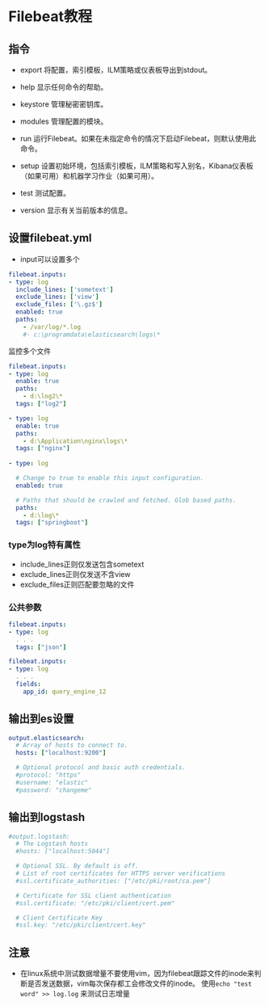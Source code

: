# Filebeat教程


## 指令	 
* export 将配置，索引模板，ILM策略或仪表板导出到stdout。

* help 显示任何命令的帮助。

* keystore 管理秘密密钥库。

* modules 管理配置的模块。

* run 运行Filebeat。如果在未指定命令的情况下启动Filebeat，则默认使用此命令。

* setup 设置初始环境，包括索引模板，ILM策略和写入别名，Kibana仪表板（如果可用）和机器学习作业（如果可用）。

* test 测试配置。

* version 显示有关当前版本的信息。

## 设置filebeat.yml
* input可以设置多个

```yaml
filebeat.inputs:
- type: log
  include_lines: ['sometext']
  exclude_lines: ['view']
  exclude_files: ['\.gz$']
  enabled: true
  paths:
    - /var/log/*.log
    #- c:\programdata\elasticsearch\logs\*
```


监控多个文件
```yaml
filebeat.inputs:
- type: log
  enable: true
  paths:
    - d:\log2\*
  tags: ["log2"]  

- type: log
  enable: true
  paths:
    - d:\Application\nginx\logs\*
  tags: ["nginx"]  
    
- type: log

  # Change to true to enable this input configuration.
  enabled: true

  # Paths that should be crawled and fetched. Glob based paths.
  paths:
    - d:\log\*
  tags: ["springboot"]
```



### type为log特有属性
* include_lines正则仅发送包含sometext
* exclude_lines正则仅发送不含view
* exclude_files正则匹配要忽略的文件

### 公共参数
```yaml
filebeat.inputs:
- type: log
  . . .
  tags: ["json"]
```

```yaml
filebeat.inputs:
- type: log
  . . .
  fields:
    app_id: query_engine_12
```

## 输出到es设置
```yaml
output.elasticsearch:
  # Array of hosts to connect to.
  hosts: ["localhost:9200"]

  # Optional protocol and basic auth credentials.
  #protocol: "https"
  #username: "elastic"
  #password: "changeme"
```

## 输出到logstash
```yaml
#output.logstash:
  # The Logstash hosts
  #hosts: ["localhost:5044"]

  # Optional SSL. By default is off.
  # List of root certificates for HTTPS server verifications
  #ssl.certificate_authorities: ["/etc/pki/root/ca.pem"]

  # Certificate for SSL client authentication
  #ssl.certificate: "/etc/pki/client/cert.pem"

  # Client Certificate Key
  #ssl.key: "/etc/pki/client/cert.key"

```


## 注意
* 在linux系统中测试数据增量不要使用vim，因为filebeat跟踪文件的inode来判断是否发送数据，vim每次保存都工会修改文件的inode。
使用```echo "test word" >> log.log``` 来测试日志增量